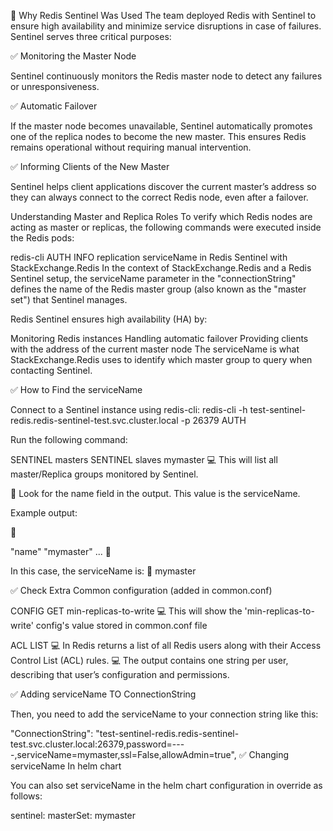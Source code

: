📌 Why Redis Sentinel Was Used
The team deployed Redis with Sentinel to ensure high availability and minimize service disruptions in case of failures. Sentinel serves three critical purposes:

✅ Monitoring the Master Node

Sentinel continuously monitors the Redis master node to detect any failures or unresponsiveness.

✅ Automatic Failover

If the master node becomes unavailable, Sentinel automatically promotes one of the replica nodes to become the new master. This ensures Redis remains operational without requiring manual intervention.

✅ Informing Clients of the New Master

Sentinel helps client applications discover the current master’s address so they can always connect to the correct Redis node, even after a failover.

Understanding Master and Replica Roles
To verify which Redis nodes are acting as master or replicas, the following commands were executed inside the Redis pods:

redis-cli
AUTH <password>
INFO replication
serviceName in Redis Sentinel with StackExchange.Redis
In the context of StackExchange.Redis and a Redis Sentinel setup, the serviceName parameter in the "connectionString" defines the name of the Redis master group (also known as the "master set") that Sentinel manages.

Redis Sentinel ensures high availability (HA) by:

Monitoring Redis instances
Handling automatic failover
Providing clients with the address of the current master node
The serviceName is what StackExchange.Redis uses to identify which master group to query when contacting Sentinel.

✅ How to Find the serviceName

Connect to a Sentinel instance using redis-cli:
redis-cli -h test-sentinel-redis.redis-sentinel-test.svc.cluster.local -p 26379
AUTH

Run the following command:

SENTINEL masters
SENTINEL slaves mymaster
💻 This will list all master/Replica groups monitored by Sentinel.

🔗 Look for the name field in the output. This value is the serviceName.

Example output:

🧩

"name"
"mymaster" ...
🧩

In this case, the serviceName is: 📍 mymaster

✅ Check Extra Common configuration (added in common.conf)

CONFIG GET min-replicas-to-write
💻 This will show the 'min-replicas-to-write' config's value stored in common.conf file

ACL LIST
💻 In Redis returns a list of all Redis users along with their Access Control List (ACL) rules. 💻 The output contains one string per user, describing that user’s configuration and permissions.

✅ Adding serviceName TO ConnectionString

Then, you need to add the serviceName to your connection string like this:

"ConnectionString": "test-sentinel-redis.redis-sentinel-test.svc.cluster.local:26379,password=----,serviceName=mymaster,ssl=False,allowAdmin=true",
✅ Changing serviceName In helm chart

You can also set serviceName in the helm chart configuration in override as follows:

sentinel:
  masterSet: mymaster
